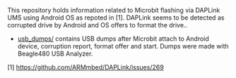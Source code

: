 This repository holds information related to Microbit flashing via DAPLink UMS using Android OS as repoted in [1].
DAPLink seems to be detected as corrupted drive by Android and OS offers to format the drive..

* [usb_dumps/](usb_dumps/) contains USB dumps after Microbit attach to Android device,  corruption report, format offer and start. Dumps were made with Beagle480 USB Analyzer.

[1] https://github.com/ARMmbed/DAPLink/issues/269
